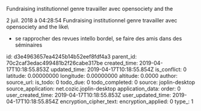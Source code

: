 Fundraising institutionnel genre travailler avec opensociety and the

2 juil. 2018 à 04:28:54
Fundraising institutionnel genre travailler avec opensociety and the
like\
+ se rapprocher des revues intello bordel, se faire des amis dans des
séminaires


id: d3e4963657ea4245b14b52eef8fdf4a3
parent_id: 70c2caf3edac499481b2f26cabe317be
created_time: 2019-04-17T10:18:55.853Z
updated_time: 2019-04-17T10:18:55.854Z
is_conflict: 0
latitude: 0.00000000
longitude: 0.00000000
altitude: 0.0000
author: 
source_url: 
is_todo: 0
todo_due: 0
todo_completed: 0
source: joplin-desktop
source_application: net.cozic.joplin-desktop
application_data: 
order: 0
user_created_time: 2019-04-17T10:18:55.853Z
user_updated_time: 2019-04-17T10:18:55.854Z
encryption_cipher_text: 
encryption_applied: 0
type_: 1